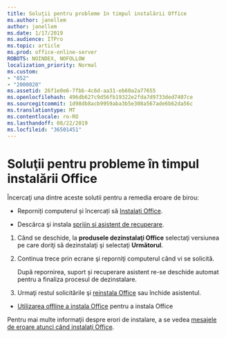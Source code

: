 ```yaml
---
title: Soluţii pentru probleme în timpul instalării Office
ms.author: janellem
author: janellem
ms.date: 1/17/2019
ms.audience: ITPro
ms.topic: article
ms.prod: office-online-server
ROBOTS: NOINDEX, NOFOLLOW
localization_priority: Normal
ms.custom:
- "852"
- "2000020"
ms.assetid: 26f1e0e6-7fbb-4c6d-aa31-eb60a2a77655
ms.openlocfilehash: 496db627c9d56fb19322e2fda7d9733ded7407ce
ms.sourcegitcommit: 1d98db8acb9959aba3b5e308a567ade6b62da56c
ms.translationtype: MT
ms.contentlocale: ro-RO
ms.lasthandoff: 08/22/2019
ms.locfileid: "36501451"
---
```

# <a name="solutions-for-issues-while-installing-office"></a>Soluţii pentru probleme în timpul instalării Office

Încercaţi una dintre aceste solutii pentru a remedia eroare de birou:
  
- Reporniți computerul și încercați să [Instalați Office](https://portal.office.com/OLS/MySoftware.aspx).

- Descărca şi instala [sprijin si asistent de recuperare](https://aka.ms/SARA-OfficeUninstall-Alchemy).

1. Când se deschide, la **produsele dezinstalaţi Office** selectaţi versiunea pe care doriţi să dezinstalaţi şi selectaţi **Următorul**.

2. Continua trece prin ecrane şi reporniţi computerul când vi se solicită.

    După repornirea, suport și recuperare asistent re-se deschide automat pentru a finaliza procesul de dezinstalare.

3. Urmaţi restul solicitările şi [reinstala Office](https://portal.office.com/OLS/MySoftware.aspx) sau închide asistentul.

- [Utilizarea offline a instala Office](https://support.office.com/article/f0a85fe7-118f-41cb-a791-d59cef96ad1c?wt.mc_id=Alchemy_ClientDIA) pentru a instala Office

Pentru mai multe informaţii despre erori de instalare, a se vedea [mesajele de eroare atunci când instalaţi Office](https://support.office.com/article/35ff2def-e0b2-4dac-9784-4cf212c1f6c2#BKMK_ErrorMessages).
  